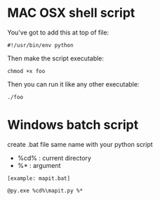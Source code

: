 # MAC OSX shell script

You've got to add this at top of file:

```
#!/usr/bin/env python
```

Then make the script executable:

```
chmod +x foo
```

Then you can run it like any other executable:

```
./foo
```

# Windows batch script

create .bat file same name with your python script
- %cd% : current directory
- %* : argument

```
[example: mapit.bat]

@py.exe %cd%\mapit.py %*
```

